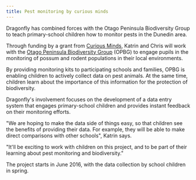 ```yaml
---
title: Pest monitoring by curious minds
---
```

 Dragonfly has combined forces with the Otago Peninsula Biodiversity Group to teach primary-school children how to monitor pests in the Dunedin area.

<!--more-->
Through funding by a grant from [Curious Minds](http://www.curiousminds.nz/), 
Katrin and Chris will work with the [Otago Peninsula Biodiversity Group](http://www.pestfreepeninsula.org.nz) (OPBG) to 
engage pupils in the monitoring of possum and rodent populations in their local environments.

By providing monitoring kits to participating schools and families, OPBG is enabling children 
to actively collect data on pest animals.  At the same time, children learn about the importance 
of this information for the protection of biodiversity.

Dragonfly's involvement focuses on the development of a data entry system that
engages primary-school children and provides instant feedback on their
monitoring efforts.

"We are hoping to make the data side of things easy, so that children
see the benefits of providing their data.  For example, they will be able to
make direct comparisons with other schools", Katrin says.

"It'll be exciting to work with children on this project, and to be part of
their learning about pest monitoring and biodiversity."

The project starts in June 2016, with the data collection by school children in
spring.

